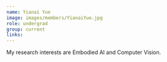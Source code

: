 ```yaml
---
name: Yianai Yue
image: images/members/YianaiYue.jpg
role: undergrad
group: current
links:
---
```


My research interests are Embodied AI and Computer Vision.